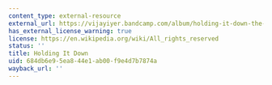 ```yaml
---
content_type: external-resource
external_url: https://vijayiyer.bandcamp.com/album/holding-it-down-the-veterans-dreams-project
has_external_license_warning: true
license: https://en.wikipedia.org/wiki/All_rights_reserved
status: ''
title: Holding It Down
uid: 684db6e9-5ea8-44e1-ab00-f9e4d7b7874a
wayback_url: ''
---
```

